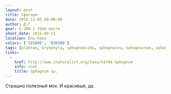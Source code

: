 ```yaml
---
layout: post
title: Сфагнум
date: 2016-11-05 00:00:00
author: Д.Г.
gear: E-300 / 35mm macro
shoot_date: 2015-09-11
location: Ёль-база
colors: ['191800', '030300']
tags: [plantae, bryophyta, sphagnopsida, sphagnales, sphagnaceae, sphagnum]
links:
  -
    href: http://www.inaturalist.org/taxa/54704-Sphagnum
    info: inat
    title: Sphagnum sp.
---
```


Страшно полезный мох. И красивый, да.
